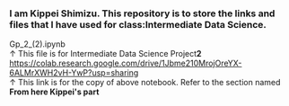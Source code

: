 ### I am Kippei Shimizu. This repository is to store the links and files that I have used for class:Intermediate Data Science.
Gp_2_(2).ipynb  
↑ This file is for Intermediate Data Science Project**2**  
https://colab.research.google.com/drive/1Jbme210MrojOreYX-6ALMrXWH2vH-YwP?usp=sharing  
↑ This link is for the copy of above notebook. Refer to the section named **From here Kippei's part**
